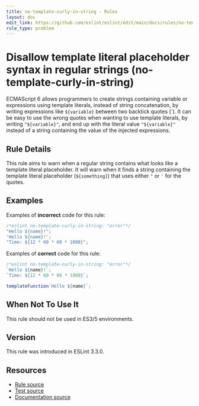 ```yaml
---
title: no-template-curly-in-string - Rules
layout: doc
edit_link: https://github.com/eslint/eslint/edit/main/docs/rules/no-template-curly-in-string.md
rule_type: problem
---
```

<!-- Note: No pull requests accepted for this file. See README.md in the root directory for details. -->

# Disallow template literal placeholder syntax in regular strings (no-template-curly-in-string)

ECMAScript 6 allows programmers to create strings containing variable or expressions using template literals, instead of string concatenation, by writing expressions like `${variable}` between two backtick quotes (\`). It can be easy to use the wrong quotes when wanting to use template literals, by writing `"${variable}"`, and end up with the literal value `"${variable}"` instead of a string containing the value of the injected expressions.

## Rule Details

This rule aims to warn when a regular string contains what looks like a template literal placeholder. It will warn when it finds a string containing the template literal placeholder (`${something}`) that uses either `"` or `'` for the quotes.

## Examples

Examples of **incorrect** code for this rule:

```js
/*eslint no-template-curly-in-string: "error"*/
"Hello ${name}!";
'Hello ${name}!';
"Time: ${12 * 60 * 60 * 1000}";
```

Examples of **correct** code for this rule:

```js
/*eslint no-template-curly-in-string: "error"*/
`Hello ${name}!`;
`Time: ${12 * 60 * 60 * 1000}`;

templateFunction`Hello ${name}`;
```

## When Not To Use It

This rule should not be used in ES3/5 environments.

## Version

This rule was introduced in ESLint 3.3.0.

## Resources

* [Rule source](https://github.com/eslint/eslint/tree/HEAD/lib/rules/no-template-curly-in-string.js)
* [Test source](https://github.com/eslint/eslint/tree/HEAD/tests/lib/rules/no-template-curly-in-string.js)
* [Documentation source](https://github.com/eslint/eslint/tree/HEAD/docs/rules/no-template-curly-in-string.md)
